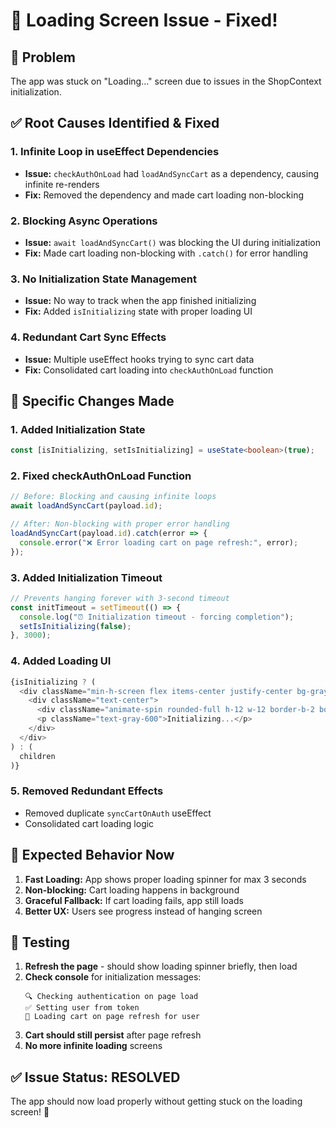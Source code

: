 # 🔧 Loading Screen Issue - Fixed!

## 🚨 Problem
The app was stuck on "Loading..." screen due to issues in the ShopContext initialization.

## ✅ Root Causes Identified & Fixed

### 1. **Infinite Loop in useEffect Dependencies**
- **Issue:** `checkAuthOnLoad` had `loadAndSyncCart` as a dependency, causing infinite re-renders
- **Fix:** Removed the dependency and made cart loading non-blocking

### 2. **Blocking Async Operations**
- **Issue:** `await loadAndSyncCart()` was blocking the UI during initialization
- **Fix:** Made cart loading non-blocking with `.catch()` for error handling

### 3. **No Initialization State Management**
- **Issue:** No way to track when the app finished initializing
- **Fix:** Added `isInitializing` state with proper loading UI

### 4. **Redundant Cart Sync Effects**
- **Issue:** Multiple useEffect hooks trying to sync cart data
- **Fix:** Consolidated cart loading into `checkAuthOnLoad` function

## 🔧 Specific Changes Made

### 1. **Added Initialization State**
```typescript
const [isInitializing, setIsInitializing] = useState<boolean>(true);
```

### 2. **Fixed checkAuthOnLoad Function**
```typescript
// Before: Blocking and causing infinite loops
await loadAndSyncCart(payload.id);

// After: Non-blocking with proper error handling
loadAndSyncCart(payload.id).catch(error => {
  console.error("❌ Error loading cart on page refresh:", error);
});
```

### 3. **Added Initialization Timeout**
```typescript
// Prevents hanging forever with 3-second timeout
const initTimeout = setTimeout(() => {
  console.log("⏰ Initialization timeout - forcing completion");
  setIsInitializing(false);
}, 3000);
```

### 4. **Added Loading UI**
```typescript
{isInitializing ? (
  <div className="min-h-screen flex items-center justify-center bg-gray-50">
    <div className="text-center">
      <div className="animate-spin rounded-full h-12 w-12 border-b-2 border-blue-600 mx-auto mb-4"></div>
      <p className="text-gray-600">Initializing...</p>
    </div>
  </div>
) : (
  children
)}
```

### 5. **Removed Redundant Effects**
- Removed duplicate `syncCartOnAuth` useEffect
- Consolidated cart loading logic

## 🎯 Expected Behavior Now

1. **Fast Loading:** App shows proper loading spinner for max 3 seconds
2. **Non-blocking:** Cart loading happens in background
3. **Graceful Fallback:** If cart loading fails, app still loads
4. **Better UX:** Users see progress instead of hanging screen

## 🧪 Testing

1. **Refresh the page** - should show loading spinner briefly, then load
2. **Check console** for initialization messages:
   ```
   🔍 Checking authentication on page load
   ✅ Setting user from token
   🔄 Loading cart on page refresh for user
   ```
3. **Cart should still persist** after page refresh
4. **No more infinite loading** screens

## ✅ Issue Status: RESOLVED

The app should now load properly without getting stuck on the loading screen! 🎉 